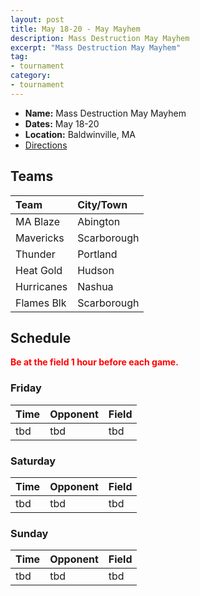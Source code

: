 ```yaml
---
layout: post
title: May 18-20 - May Mayhem
description: Mass Destruction May Mayhem
excerpt: "Mass Destruction May Mayhem"
tag:
- tournament
category:
- tournament
---
```

* **Name:** Mass Destruction May Mayhem
* **Dates:** May 18-20
* **Location:** Baldwinville, MA 
* [Directions](https://seanmerrow.github.io/heatgold/fields/gilman-waite)   

## Teams

|Team                        |City/Town        |
|:---------------------------|:----------------|
|MA Blaze                    |Abington         | 
|Mavericks	                 |Scarborough      | 
|Thunder	                   |Portland         |
|Heat Gold	                 |Hudson           |
|Hurricanes	                 |Nashua           | 
|Flames Blk                  |Scarborough      |


## Schedule
**<span style="color:red">Be at the field 1 hour before each game.</span>**

### Friday

| Time | Opponent | Field |
|:---  |:---      |:---   |
| tbd  | tbd      | tbd   |


### Saturday

| Time | Opponent | Field |
|:---  |:---      |:---   |
| tbd  | tbd      | tbd   |


### Sunday

| Time | Opponent | Field |
|:---  |:---      |:---   |
| tbd  | tbd      | tbd   |

